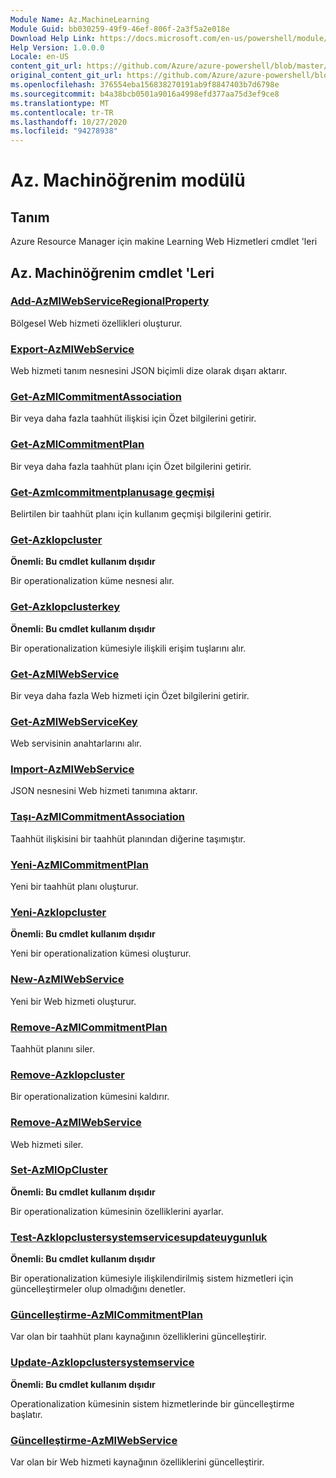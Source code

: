 ```yaml
---
Module Name: Az.MachineLearning
Module Guid: bb030259-49f9-46ef-806f-2a3f5a2e018e
Download Help Link: https://docs.microsoft.com/en-us/powershell/module/az.machinelearning
Help Version: 1.0.0.0
Locale: en-US
content_git_url: https://github.com/Azure/azure-powershell/blob/master/src/MachineLearning/MachineLearning/help/Az.MachineLearning.md
original_content_git_url: https://github.com/Azure/azure-powershell/blob/master/src/MachineLearning/MachineLearning/help/Az.MachineLearning.md
ms.openlocfilehash: 376554eba156838270191ab9f8847403b7d6798e
ms.sourcegitcommit: b4a38bcb0501a9016a4998efd377aa75d3ef9ce8
ms.translationtype: MT
ms.contentlocale: tr-TR
ms.lasthandoff: 10/27/2020
ms.locfileid: "94278938"
---
```

# Az. Machinöğrenim modülü
## Tanım
Azure Resource Manager için makine Learning Web Hizmetleri cmdlet 'leri

## Az. Machinöğrenim cmdlet 'Leri
### [Add-AzMlWebServiceRegionalProperty](Add-AzMlWebServiceRegionalProperty.md)
Bölgesel Web hizmeti özellikleri oluşturur.

### [Export-AzMlWebService](Export-AzMlWebService.md)
Web hizmeti tanım nesnesini JSON biçimli dize olarak dışarı aktarır.

### [Get-AzMlCommitmentAssociation](Get-AzMlCommitmentAssociation.md)
Bir veya daha fazla taahhüt ilişkisi için Özet bilgilerini getirir.

### [Get-AzMlCommitmentPlan](Get-AzMlCommitmentPlan.md)
Bir veya daha fazla taahhüt planı için Özet bilgilerini getirir.

### [Get-Azmlcommitmentplanusage geçmişi](Get-AzMlCommitmentPlanUsageHistory.md)
Belirtilen bir taahhüt planı için kullanım geçmişi bilgilerini getirir.

### [Get-Azklopcluster](Get-AzMlOpCluster.md)
**Önemli: Bu cmdlet kullanım dışıdır**

Bir operationalization küme nesnesi alır.

### [Get-Azklopclusterkey](Get-AzMlOpClusterKey.md)
**Önemli: Bu cmdlet kullanım dışıdır**

Bir operationalization kümesiyle ilişkili erişim tuşlarını alır.

### [Get-AzMlWebService](Get-AzMlWebService.md)
Bir veya daha fazla Web hizmeti için Özet bilgilerini getirir.

### [Get-AzMlWebServiceKey](Get-AzMlWebServiceKey.md)
Web servisinin anahtarlarını alır.

### [Import-AzMlWebService](Import-AzMlWebService.md)
JSON nesnesini Web hizmeti tanımına aktarır.

### [Taşı-AzMlCommitmentAssociation](Move-AzMlCommitmentAssociation.md)
Taahhüt ilişkisini bir taahhüt planından diğerine taşımıştır.

### [Yeni-AzMlCommitmentPlan](New-AzMlCommitmentPlan.md)
Yeni bir taahhüt planı oluşturur.

### [Yeni-Azklopcluster](New-AzMlOpCluster.md)
**Önemli: Bu cmdlet kullanım dışıdır**

Yeni bir operationalization kümesi oluşturur.

### [New-AzMlWebService](New-AzMlWebService.md)
Yeni bir Web hizmeti oluşturur.

### [Remove-AzMlCommitmentPlan](Remove-AzMlCommitmentPlan.md)
Taahhüt planını siler.

### [Remove-Azklopcluster](Remove-AzMlOpCluster.md)
Bir operationalization kümesini kaldırır.

### [Remove-AzMlWebService](Remove-AzMlWebService.md)
Web hizmeti siler.

### [Set-AzMlOpCluster](Set-AzMlOpCluster.md)
**Önemli: Bu cmdlet kullanım dışıdır**

Bir operationalization kümesinin özelliklerini ayarlar.

### [Test-Azklopclustersystemservicesupdateuygunluk](Test-AzMlOpClusterSystemServicesUpdateAvailability.md)
**Önemli: Bu cmdlet kullanım dışıdır**

Bir operationalization kümesiyle ilişkilendirilmiş sistem hizmetleri için güncelleştirmeler olup olmadığını denetler.

### [Güncelleştirme-AzMlCommitmentPlan](Update-AzMlCommitmentPlan.md)
Var olan bir taahhüt planı kaynağının özelliklerini güncelleştirir.

### [Update-Azklopclustersystemservice](Update-AzMlOpClusterSystemService.md)
**Önemli: Bu cmdlet kullanım dışıdır**

Operationalization kümesinin sistem hizmetlerinde bir güncelleştirme başlatır.

### [Güncelleştirme-AzMlWebService](Update-AzMlWebService.md)
Var olan bir Web hizmeti kaynağının özelliklerini güncelleştirir.

